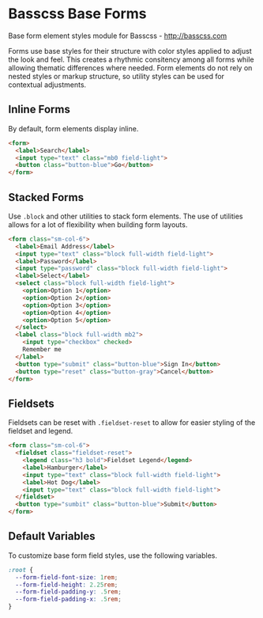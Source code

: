 # Basscss Base Forms

Base form element styles module for Basscss - http://basscss.com

Forms use base styles for their structure with color styles applied to adjust the look and feel.
This creates a rhythmic consitency among all forms while allowing thematic differences where needed.
Form elements do not rely on nested styles or markup structure,
so utility styles can be used for contextual adjustments.

## Inline Forms
By default, form elements display inline.

```html
<form>
  <label>Search</label>
  <input type="text" class="mb0 field-light">
  <button class="button-blue">Go</button>
</form>
```

## Stacked Forms

Use `.block` and other utilities to stack form elements.
The use of utilities allows for a lot of flexibility when building form layouts.

```html
<form class="sm-col-6">
  <label>Email Address</label>
  <input type="text" class="block full-width field-light">
  <label>Password</label>
  <input type="password" class="block full-width field-light">
  <label>Select</label>
  <select class="block full-width field-light">
    <option>Option 1</option>
    <option>Option 2</option>
    <option>Option 3</option>
    <option>Option 4</option>
    <option>Option 5</option>
  </select>
  <label class="block full-width mb2">
    <input type="checkbox" checked>
    Remember me
  </label>
  <button type="submit" class="button-blue">Sign In</button>
  <button type="reset" class="button-gray">Cancel</button>
</form>
```

## Fieldsets
Fieldsets can be reset with `.fieldset-reset` to allow for easier styling of the fieldset and legend.

```html
<form class="sm-col-6">
  <fieldset class="fieldset-reset">
    <legend class="h3 bold">Fieldset Legend</legend>
    <label>Hamburger</label>
    <input type="text" class="block full-width field-light">
    <label>Hot Dog</label>
    <input type="text" class="block full-width field-light">
  </fieldset>
  <button type="sumbit" class="button-blue">Submit</button>
</form>
```

## Default Variables
To customize base form field styles, use the following variables.

```css
:root {
  --form-field-font-size: 1rem;
  --form-field-height: 2.25rem;
  --form-field-padding-y: .5rem;
  --form-field-padding-x: .5rem;
}
```

